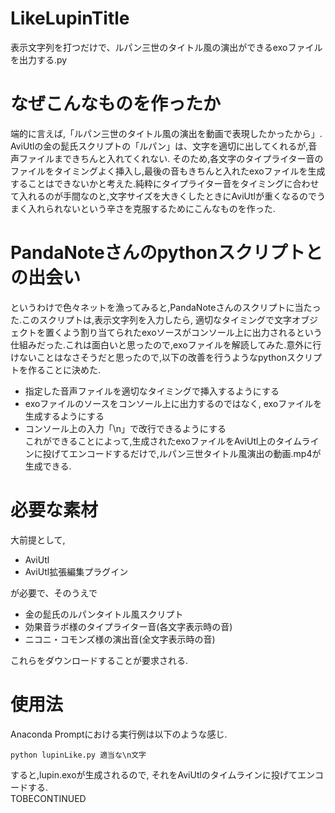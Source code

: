 # LikeLupinTitle
表示文字列を打つだけで、ルパン三世のタイトル風の演出ができるexoファイルを出力する.py  
  
# なぜこんなものを作ったか  
端的に言えば,「ルパン三世のタイトル風の演出を動画で表現したかったから」. AviUtlの金の髭氏スクリプトの「ルパン」は、文字を適切に出してくれるが,音声ファイルまできちんと入れてくれない.   そのため,各文字のタイプライター音のファイルをタイミングよく挿入し,最後の音もきちんと入れたexoファイルを生成することはできないかと考えた.純粋にタイプライター音をタイミングに合わせて入れるのが手間なのと,文字サイズを大きくしたときにAviUtlが重くなるのでうまく入れられないという辛さを克服するためにこんなものを作った.  
# PandaNoteさんのpythonスクリプトとの出会い  
というわけで色々ネットを漁ってみると,PandaNoteさんのスクリプトに当たった.このスクリプトは,表示文字列を入力したら, 適切なタイミングで文字オブジェクトを置くよう割り当てられたexoソースがコンソール上に出力されるという仕組みだった.これは面白いと思ったので,exoファイルを解読してみた.意外に行けないことはなさそうだと思ったので,以下の改善を行うようなpythonスクリプトを作ることに決めた.  
- 指定した音声ファイルを適切なタイミングで挿入するようにする  
- exoファイルのソースをコンソール上に出力するのではなく, exoファイルを生成するようにする  
- コンソール上の入力「\n」で改行できるようにする  
これができることによって,生成されたexoファイルをAviUtl上のタイムラインに投げてエンコードするだけで,ルパン三世タイトル風演出の動画.mp4が生成できる.  
# 必要な素材  
大前提として,  
- AviUtl  
- AviUtl拡張編集プラグイン  
  
が必要で、そのうえで  
  
- 金の髭氏のルパンタイトル風スクリプト
- 効果音ラボ様のタイプライター音(各文字表示時の音)  
- ニコニ・コモンズ様の演出音(全文字表示時の音)  
  
これらをダウンロードすることが要求される.  
  
# 使用法
Anaconda Promptにおける実行例は以下のような感じ.  
  
```
python lupinLike.py 適当な\n文字
```
  
すると,lupin.exoが生成されるので, それをAviUtlのタイムラインに投げてエンコードする.  
TOBECONTINUED
